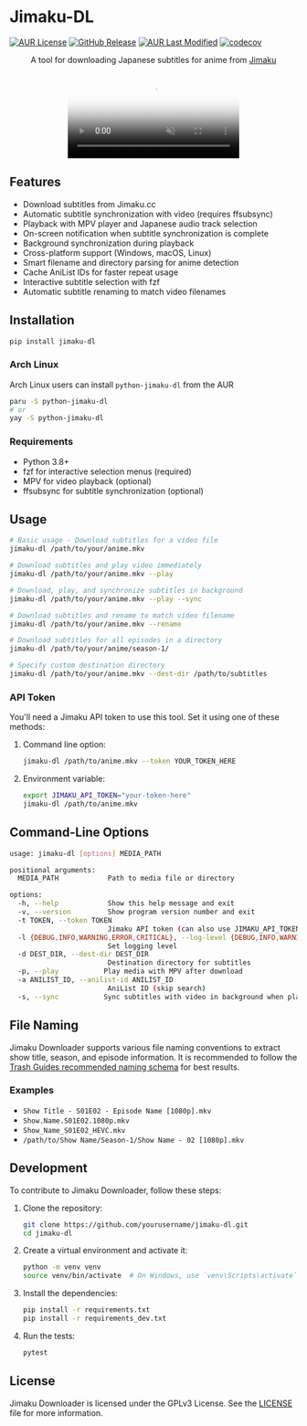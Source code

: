 # Jimaku-DL

<a href="">[![AUR License](https://img.shields.io/aur/license/python-jimaku-dl)](https://aur.archlinux.org/packages/python-jimaku-dl)</a>
<a href="">[![GitHub Release](https://img.shields.io/github/v/release/ksyasuda/jimaku-dl)](https://github.com/ksyasuda/jimaku-dl)</a>
<a href="">[![AUR Last Modified](https://img.shields.io/aur/last-modified/python-jimaku-dl)](https://aur.archlinux.org/packages/python-jimaku-dl)</a>
<a href="">[![codecov](https://codecov.io/gh/ksyasuda/jimaku-dl/graph/badge.svg?token=5S5NRSPVHT)](https://codecov.io/gh/ksyasuda/jimaku-dl)</a>

<div align="center">
  
A tool for downloading Japanese subtitles for anime from <a href="https://jimaku.cc" target="_blank" rel="noopener noreferrer">Jimaku</a>

<p>
  <video autoplay loop muted playsinline poster="https://github.com/user-attachments/assets/fee7ca19-8a00-4b55-aabf-fbeaca304a0e" src="https://github.com/user-attachments/assets/77cfdd97-597b-4caf-b473-b778df81bc55" type="video/mp4">
  <img src="https://github.com/user-attachments/assets/39848390-56c3-400e-bd60-26e7e7713bb0" alt="Jimaku-DL Demo">
</p>
   
</div>

## Features

- Download subtitles from Jimaku.cc
- Automatic subtitle synchronization with video (requires ffsubsync)
- Playback with MPV player and Japanese audio track selection
- On-screen notification when subtitle synchronization is complete
- Background synchronization during playback
- Cross-platform support (Windows, macOS, Linux)
- Smart filename and directory parsing for anime detection
- Cache AniList IDs for faster repeat usage
- Interactive subtitle selection with fzf
- Automatic subtitle renaming to match video filenames

## Installation

```bash
pip install jimaku-dl
```

### Arch Linux

Arch Linux users can install `python-jimaku-dl` from the AUR

```bash
paru -S python-jimaku-dl
# or
yay -S python-jimaku-dl
```

### Requirements

- Python 3.8+
- fzf for interactive selection menus (required)
- MPV for video playback (optional)
- ffsubsync for subtitle synchronization (optional)

## Usage

```bash
# Basic usage - Download subtitles for a video file
jimaku-dl /path/to/your/anime.mkv

# Download subtitles and play video immediately
jimaku-dl /path/to/your/anime.mkv --play

# Download, play, and synchronize subtitles in background
jimaku-dl /path/to/your/anime.mkv --play --sync

# Download subtitles and rename to match video filename
jimaku-dl /path/to/your/anime.mkv --rename

# Download subtitles for all episodes in a directory
jimaku-dl /path/to/your/anime/season-1/

# Specify custom destination directory
jimaku-dl /path/to/your/anime.mkv --dest-dir /path/to/subtitles
```

### API Token

You'll need a Jimaku API token to use this tool. Set it using one of these methods:

1. Command line option:

   ```bash
   jimaku-dl /path/to/anime.mkv --token YOUR_TOKEN_HERE
   ```

2. Environment variable:
   ```bash
   export JIMAKU_API_TOKEN="your-token-here"
   jimaku-dl /path/to/anime.mkv
   ```

## Command-Line Options

```bash
usage: jimaku-dl [options] MEDIA_PATH

positional arguments:
  MEDIA_PATH            Path to media file or directory

options:
  -h, --help            Show this help message and exit
  -v, --version         Show program version number and exit
  -t TOKEN, --token TOKEN
                        Jimaku API token (can also use JIMAKU_API_TOKEN env var)
  -l {DEBUG,INFO,WARNING,ERROR,CRITICAL}, --log-level {DEBUG,INFO,WARNING,ERROR,CRITICAL}
                        Set logging level
  -d DEST_DIR, --dest-dir DEST_DIR
                        Destination directory for subtitles
  -p, --play           Play media with MPV after download
  -a ANILIST_ID, --anilist-id ANILIST_ID
                        AniList ID (skip search)
  -s, --sync           Sync subtitles with video in background when playing
```

## File Naming

Jimaku Downloader supports various file naming conventions to extract show title, season, and episode information. It is recommended to follow the [Trash Guides recommended naming schema](https://trash-guides.info/Sonarr/Sonarr-recommended-naming-scheme/#recommended-naming-scheme) for best results.

### Examples

- `Show Title - S01E02 - Episode Name [1080p].mkv`
- `Show.Name.S01E02.1080p.mkv`
- `Show_Name_S01E02_HEVC.mkv`
- `/path/to/Show Name/Season-1/Show Name - 02 [1080p].mkv`

## Development

To contribute to Jimaku Downloader, follow these steps:

1. Clone the repository:

   ```sh
   git clone https://github.com/yourusername/jimaku-dl.git
   cd jimaku-dl
   ```

2. Create a virtual environment and activate it:

   ```sh
   python -m venv venv
   source venv/bin/activate  # On Windows, use `venv\Scripts\activate`
   ```

3. Install the dependencies:

   ```sh
   pip install -r requirements.txt
   pip install -r requirements_dev.txt
   ```

4. Run the tests:

   ```sh
   pytest
   ```

## License

Jimaku Downloader is licensed under the GPLv3 License. See the [LICENSE](LICENSE) file for more information.
